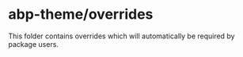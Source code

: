 # abp-theme/overrides

This folder contains overrides which will automatically be required by package users.
